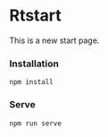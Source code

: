 # Rtstart
This is a new start page.

### Installation
```shell
npm install
```

### Serve
```shell
npm run serve
```
